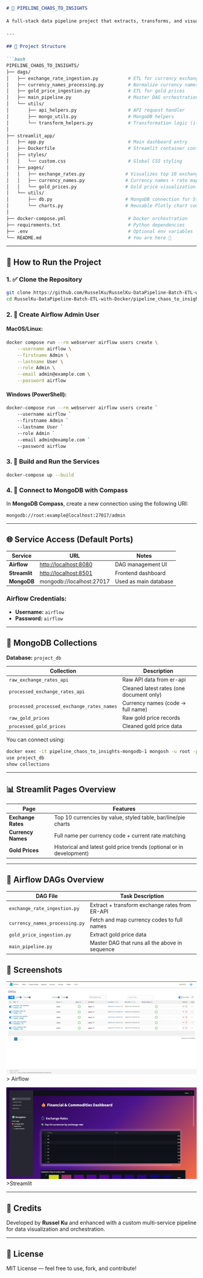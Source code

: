 ````markdown
# 🧠 PIPELINE_CHAOS_TO_INSIGHTS

A full-stack data pipeline project that extracts, transforms, and visualizes financial data from multiple APIs (e.g., exchange rates, gold prices), using **Airflow**, **MongoDB**, and **Streamlit** — all containerized with **Docker**.

---

## 📁 Project Structure

```bash
PIPELINE_CHAOS_TO_INSIGHTS/
├── dags/
│   ├── exchange_rate_ingestion.py           # ETL for currency exchange rates
│   ├── currency_names_processing.py         # Normalize currency names
│   ├── gold_price_ingestion.py              # ETL for gold prices
│   ├── main_pipeline.py                     # Master DAG orchestration
│   └── utils/
│       ├── api_helpers.py                   # API request handler
│       ├── mongo_utils.py                   # MongoDB helpers
│       └── transform_helpers.py             # Transformation logic (if needed)
│
├── streamlit_app/
│   ├── app.py                               # Main dashboard entry
│   ├── Dockerfile                           # Streamlit container config
│   ├── styles/
│   │   └── custom.css                       # Global CSS styling
│   ├── pages/
│   │   ├── exchange_rates.py               # Visualizes top 10 exchange rates
│   │   ├── currency_names.py               # Currency names + rate mapping
│   │   └── gold_prices.py                  # Gold price visualization
│   └── utils/
│       ├── db.py                           # MongoDB connection for Streamlit
│       └── charts.py                       # Reusable Plotly chart components
│
├── docker-compose.yml                       # Docker orchestration
├── requirements.txt                         # Python dependencies
├── .env                                     # Optional env variables
└── README.md                                # You are here 📄
````

---

## 🚀 How to Run the Project

### 1. ✅ Clone the Repository

```bash
git clone https://github.com/RusselKu/RusselKu-DataPipeline-Batch-ETL-with-Docker.git
cd RusselKu-DataPipeline-Batch-ETL-with-Docker/pipeline_chaos_to_insights/
```

### 2. 👤 Create Airflow Admin User

#### MacOS/Linux:

```bash
docker compose run --rm webserver airflow users create \
    --username airflow \
    --firstname Admin \
    --lastname User \
    --role Admin \
    --email admin@example.com \
    --password airflow
```

#### Windows (PowerShell):

```bash
docker-compose run --rm webserver airflow users create `
    --username airflow `
    --firstname Admin `
    --lastname User `
    --role Admin `
    --email admin@example.com `
    --password airflow
```

### 3. 🧱 Build and Run the Services

```bash
docker-compose up --build
```

### 4. 🧭 Connect to MongoDB with Compass

In **MongoDB Compass**, create a new connection using the following URI:

```text
mongodb://root:example@localhost:27017/admin
```

---

## 🌐 Service Access (Default Ports)

| Service       | URL                                            | Notes                 |
| ------------- | ---------------------------------------------- | --------------------- |
| **Airflow**   | [http://localhost:8080](http://localhost:8080) | DAG management UI     |
| **Streamlit** | [http://localhost:8501](http://localhost:8501) | Frontend dashboard    |
| **MongoDB**   | mongodb://localhost:27017                      | Used as main database |

### Airflow Credentials:

* **Username:** `airflow`
* **Password:** `airflow`

---

## 📂 MongoDB Collections

**Database:** `project_db`

| Collection                                 | Description                              |
| ------------------------------------------ | ---------------------------------------- |
| `raw_exchange_rates_api`                   | Raw API data from er-api                 |
| `processed_exchange_rates_api`             | Cleaned latest rates (one document only) |
| `processed_processed_exchange_rates_names` | Currency names (code → full name)        |
| `raw_gold_prices`                          | Raw gold price records                   |
| `processed_gold_prices`                    | Cleaned gold price data                  |

You can connect using:

```bash
docker exec -it pipeline_chaos_to_insights-mongodb-1 mongosh -u root -p example --authenticationDatabase admin
use project_db
show collections
```

---

## 📊 Streamlit Pages Overview

| Page               | Features                                                             |
| ------------------ | -------------------------------------------------------------------- |
| **Exchange Rates** | Top 10 currencies by value, styled table, bar/line/pie charts        |
| **Currency Names** | Full name per currency code + current rate matching                  |
| **Gold Prices**    | Historical and latest gold price trends (optional or in development) |

---

## 🧪 Airflow DAGs Overview

| DAG File                       | Task Description                               |
| ------------------------------ | ---------------------------------------------- |
| `exchange_rate_ingestion.py`   | Extract + transform exchange rates from ER-API |
| `currency_names_processing.py` | Fetch and map currency codes to full names     |
| `gold_price_ingestion.py`      | Extract gold price data                        |
| `main_pipeline.py`             | Master DAG that runs all the above in sequence |


## 📸 Screenshots

![alt text](image.png)> Airflow 

![alt text](image-1.png)>Streamlit

---

## 🤝 Credits

Developed by **Russel Ku** and enhanced with a custom multi-service pipeline for data visualization and orchestration.

---

## 🧠 License

MIT License — feel free to use, fork, and contribute!

```
